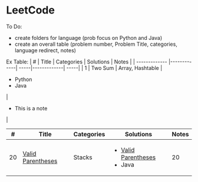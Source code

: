 # LeetCode

To Do: 
- create folders for language (prob focus on Python and Java)
- create an overall table (problem number, Problem Title, categories, language redirect, notes) 

Ex Table: 
| #        | Title           | Categories  | Solutions | Notes |
| ------------- |-------------| -----|-------------| -----|
| 1     | Two Sum | Array, Hashtable |<ul><li>Python</li><li>Java</li></ul> |<ul><li>This is a note</li></ul>|

<table>
  <thead>
    <tr>
      <th> # </th>
      <th> Title </th>
      <th> Categories </th>
      <th> Solutions </th>
      <th> Notes </th>
    </tr>
  </thead>
  <tbody>
    <tr>
      <td>20</td>
      <td><a href="https://leetcode.com/problems/valid-parentheses/" target="_blank"> Valid Parentheses </a></td>
      <td> Stacks </td>
      <td>        
        <ul>
          <li><a href="https://leetcode.com/problems/valid-parentheses/" target="_blank"> Valid Parentheses </a></li>
          <li><a>Java</a></li>
        </ul>
      </td>
      <td>
        20
      </td>
    </tr>
    
    
  </tbody>
</table>
